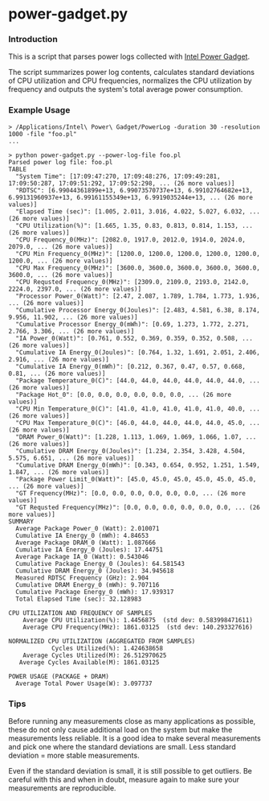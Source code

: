 # power-gadget.py

### Introduction

This is a script that parses power logs collected with [Intel Power Gadget](https://software.intel.com/content/www/us/en/develop/articles/intel-power-gadget.html).

The script summarizes power log contents, calculates standard deviations of CPU utilization and CPU frequencies, normalizes the CPU utilization by frequency and outputs the system's total average power consumption.

### Example Usage

```
> /Applications/Intel\ Power\ Gadget/PowerLog -duration 30 -resolution 1000 -file "foo.pl"
...

> python power-gadget.py --power-log-file foo.pl
Parsed power log file: foo.pl
TABLE
  "System Time": [17:09:47:270, 17:09:48:276, 17:09:49:281, 17:09:50:287, 17:09:51:292, 17:09:52:298, ... (26 more values)]
  "RDTSC": [6.99044361899e+13, 6.99073570737e+13, 6.99102764682e+13, 6.99131960937e+13, 6.99161155349e+13, 6.9919035244e+13, ... (26 more values)]
  "Elapsed Time (sec)": [1.005, 2.011, 3.016, 4.022, 5.027, 6.032, ... (26 more values)]
  "CPU Utilization(%)": [1.665, 1.35, 0.83, 0.813, 0.814, 1.153, ... (26 more values)]
  "CPU Frequency_0(MHz)": [2082.0, 1917.0, 2012.0, 1914.0, 2024.0, 2079.0, ... (26 more values)]
  "CPU Min Frequency_0(MHz)": [1200.0, 1200.0, 1200.0, 1200.0, 1200.0, 1200.0, ... (26 more values)]
  "CPU Max Frequency_0(MHz)": [3600.0, 3600.0, 3600.0, 3600.0, 3600.0, 3600.0, ... (26 more values)]
  "CPU Requsted Frequency_0(MHz)": [2309.0, 2109.0, 2193.0, 2142.0, 2224.0, 2397.0, ... (26 more values)]
  "Processor Power_0(Watt)": [2.47, 2.087, 1.789, 1.784, 1.773, 1.936, ... (26 more values)]
  "Cumulative Processor Energy_0(Joules)": [2.483, 4.581, 6.38, 8.174, 9.956, 11.902, ... (26 more values)]
  "Cumulative Processor Energy_0(mWh)": [0.69, 1.273, 1.772, 2.271, 2.766, 3.306, ... (26 more values)]
  "IA Power_0(Watt)": [0.761, 0.552, 0.369, 0.359, 0.352, 0.508, ... (26 more values)]
  "Cumulative IA Energy_0(Joules)": [0.764, 1.32, 1.691, 2.051, 2.406, 2.916, ... (26 more values)]
  "Cumulative IA Energy_0(mWh)": [0.212, 0.367, 0.47, 0.57, 0.668, 0.81, ... (26 more values)]
  "Package Temperature_0(C)": [44.0, 44.0, 44.0, 44.0, 44.0, 44.0, ... (26 more values)]
  "Package Hot_0": [0.0, 0.0, 0.0, 0.0, 0.0, 0.0, ... (26 more values)]
  "CPU Min Temperature_0(C)": [41.0, 41.0, 41.0, 41.0, 41.0, 40.0, ... (26 more values)]
  "CPU Max Temperature_0(C)": [46.0, 44.0, 44.0, 44.0, 44.0, 45.0, ... (26 more values)]
  "DRAM Power_0(Watt)": [1.228, 1.113, 1.069, 1.069, 1.066, 1.07, ... (26 more values)]
  "Cumulative DRAM Energy_0(Joules)": [1.234, 2.354, 3.428, 4.504, 5.575, 6.651, ... (26 more values)]
  "Cumulative DRAM Energy_0(mWh)": [0.343, 0.654, 0.952, 1.251, 1.549, 1.847, ... (26 more values)]
  "Package Power Limit_0(Watt)": [45.0, 45.0, 45.0, 45.0, 45.0, 45.0, ... (26 more values)]
  "GT Frequency(MHz)": [0.0, 0.0, 0.0, 0.0, 0.0, 0.0, ... (26 more values)]
  "GT Requsted Frequency(MHz)": [0.0, 0.0, 0.0, 0.0, 0.0, 0.0, ... (26 more values)]
SUMMARY
  Average Package Power_0 (Watt): 2.010071
  Cumulative IA Energy_0 (mWh): 4.84653
  Average Package DRAM_0 (Watt): 1.087666
  Cumulative IA Energy_0 (Joules): 17.44751
  Average Package IA_0 (Watt): 0.543046
  Cumulative Package Energy_0 (Joules): 64.581543
  Cumulative DRAM Energy_0 (Joules): 34.945618
  Measured RDTSC Frequency (GHz): 2.904
  Cumulative DRAM Energy_0 (mWh): 9.707116
  Cumulative Package Energy_0 (mWh): 17.939317
  Total Elapsed Time (sec): 32.128983

CPU UTILIZATION AND FREQUENCY OF SAMPLES
    Average CPU Utilization(%): 1.4456875  (std dev: 0.583998471611)
    Average CPU Frequency(MHz): 1861.03125  (std dev: 140.293327616)

NORMALIZED CPU UTILIZATION (AGGREGATED FROM SAMPLES)
            Cycles Utilized(%): 1.424638658
    Average Cycles Utilized(M): 26.512970625
   Average Cycles Available(M): 1861.03125

POWER USAGE (PACKAGE + DRAM)
  Average Total Power Usage(W): 3.097737
```

### Tips

Before running any measurements close as many applications as possible, these do not only cause additional load on the system but make the measurements less reliable. It is a good idea to make several measurements and pick one where the standard deviations are small. Less standard deviation = more stable measurements.

Even if the standard deviation is small, it is still possible to get outliers. Be careful with this and when in doubt, measure again to make sure your measurements are reproducible.
